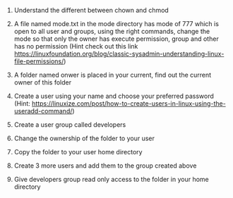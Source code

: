 1. Understand the different between chown and chmod

2. A file named mode.txt in the mode directory has mode of 777 which is open to all user and groups, using the right commands, change the mode so that only the owner has execute permission, group and other has no permission (Hint check out this link https://linuxfoundation.org/blog/classic-sysadmin-understanding-linux-file-permissions/)

3. A folder named onwer is placed in your current, find out the current owner of this folder

4. Create a user using your name and choose your preferred password (Hint: https://linuxize.com/post/how-to-create-users-in-linux-using-the-useradd-command/)

5. Create a user group called developers

6. Change the ownership of the folder to your user

7. Copy the folder to your user home directory

8. Create 3 more users and add them to the group created above

9. Give developers group read only access to the folder in your home directory
